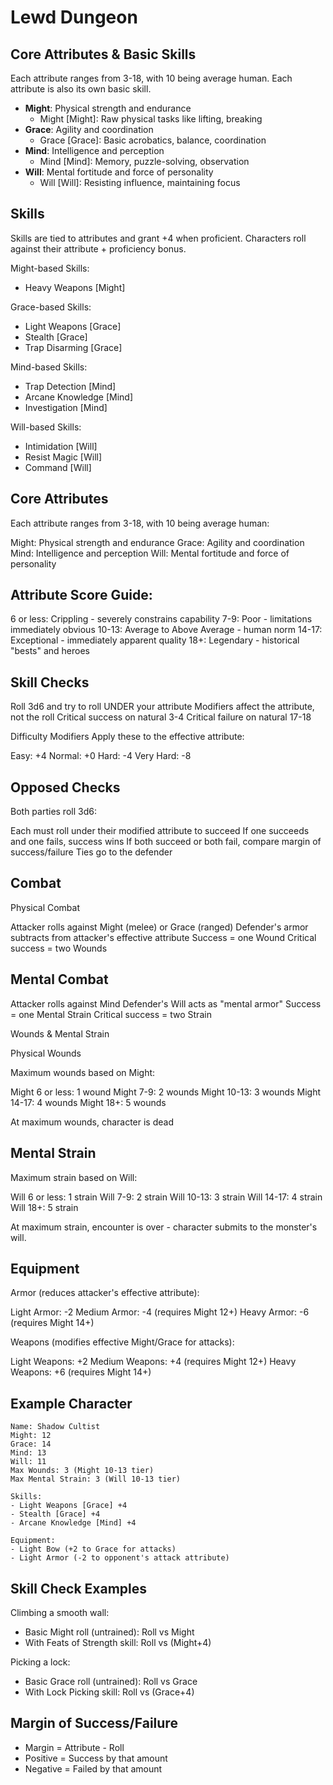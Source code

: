 # Lewd Dungeon

## Core Attributes & Basic Skills
Each attribute ranges from 3-18, with 10 being average human. Each attribute is also its own basic skill.

- **Might**: Physical strength and endurance
  - Might [Might]: Raw physical tasks like lifting, breaking
- **Grace**: Agility and coordination
  - Grace [Grace]: Basic acrobatics, balance, coordination
- **Mind**: Intelligence and perception
  - Mind [Mind]: Memory, puzzle-solving, observation
- **Will**: Mental fortitude and force of personality
  - Will [Will]: Resisting influence, maintaining focus

## Skills
Skills are tied to attributes and grant +4 when proficient. Characters roll against their attribute + proficiency bonus.

Might-based Skills:
- Heavy Weapons [Might]

Grace-based Skills:
- Light Weapons [Grace]
- Stealth [Grace]
- Trap Disarming [Grace]

Mind-based Skills:
- Trap Detection [Mind]
- Arcane Knowledge [Mind]
- Investigation [Mind]

Will-based Skills:
- Intimidation [Will]
- Resist Magic [Will]
- Command [Will]

## Core Attributes
Each attribute ranges from 3-18, with 10 being average human:

Might: Physical strength and endurance
Grace: Agility and coordination
Mind: Intelligence and perception
Will: Mental fortitude and force of personality

## Attribute Score Guide:

6 or less: Crippling - severely constrains capability
7-9: Poor - limitations immediately obvious
10-13: Average to Above Average - human norm
14-17: Exceptional - immediately apparent quality
18+: Legendary - historical "bests" and heroes

## Skill Checks

Roll 3d6 and try to roll UNDER your attribute
Modifiers affect the attribute, not the roll
Critical success on natural 3-4
Critical failure on natural 17-18

Difficulty Modifiers
Apply these to the effective attribute:

Easy: +4
Normal: +0
Hard: -4
Very Hard: -8

## Opposed Checks
Both parties roll 3d6:

Each must roll under their modified attribute to succeed
If one succeeds and one fails, success wins
If both succeed or both fail, compare margin of success/failure
Ties go to the defender

## Combat
Physical Combat

Attacker rolls against Might (melee) or Grace (ranged)
Defender's armor subtracts from attacker's effective attribute
Success = one Wound
Critical success = two Wounds

## Mental Combat

Attacker rolls against Mind
Defender's Will acts as "mental armor"
Success = one Mental Strain
Critical success = two Strain

Wounds & Mental Strain

Physical Wounds

Maximum wounds based on Might:

Might 6 or less: 1 wound
Might 7-9: 2 wounds
Might 10-13: 3 wounds
Might 14-17: 4 wounds
Might 18+: 5 wounds

At maximum wounds, character is dead

## Mental Strain
Maximum strain based on Will:

Will 6 or less: 1 strain
Will 7-9: 2 strain
Will 10-13: 3 strain
Will 14-17: 4 strain
Will 18+: 5 strain

At maximum strain, encounter is over - character submits to the monster's will.

## Equipment
Armor (reduces attacker's effective attribute):

Light Armor: -2
Medium Armor: -4 (requires Might 12+)
Heavy Armor: -6 (requires Might 14+)

Weapons (modifies effective Might/Grace for attacks):

Light Weapons: +2
Medium Weapons: +4 (requires Might 12+)
Heavy Weapons: +6 (requires Might 14+)

## Example Character
```
Name: Shadow Cultist
Might: 12
Grace: 14
Mind: 13
Will: 11
Max Wounds: 3 (Might 10-13 tier)
Max Mental Strain: 3 (Will 10-13 tier)

Skills:
- Light Weapons [Grace] +4
- Stealth [Grace] +4
- Arcane Knowledge [Mind] +4

Equipment: 
- Light Bow (+2 to Grace for attacks)
- Light Armor (-2 to opponent's attack attribute)
```

## Skill Check Examples
Climbing a smooth wall:
- Basic Might roll (untrained): Roll vs Might
- With Feats of Strength skill: Roll vs (Might+4)

Picking a lock:
- Basic Grace roll (untrained): Roll vs Grace
- With Lock Picking skill: Roll vs (Grace+4)


## Margin of Success/Failure
- Margin = Attribute - Roll
- Positive = Success by that amount
- Negative = Failed by that amount